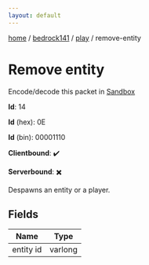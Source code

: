 ```yaml
---
layout: default
---
```


[home](/)  /  [bedrock141](/protocol/bedrock141)  /  [play](/protocol/bedrock141/play)  /  remove-entity

# Remove entity

Encode/decode this packet in [Sandbox](../../../sandbox/bedrock141#play.remove_entity)

**Id**: 14

**Id** (hex): 0E

**Id** (bin): 00001110

**Clientbound**: ✔️

**Serverbound**: ✖️

Despawns an entity or a player.

## Fields

Name | Type
---|---
entity id | varlong
